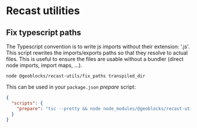 # Recast utilities

## Fix typescript paths

The Typescript convention is to write js imports without their extension: '.js'.
This script rewrites the imports/exports paths so that they resolve to actual files.
This is useful to ensure the files are usable without a bundler (direct node imports, import maps, ...).

```shell
node @geoblocks/recast-utils/fix_paths transpiled_dir
```

This can be used in your `package.json` *prepare* script:

```json
{
  "scripts": {
    "prepare": "tsc --pretty && node node_modules/@geoblocks/recast-utils/fix_paths lib"
  }
}
```

